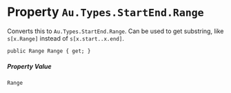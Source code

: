 # Property `Au.Types.StartEnd.Range`

Converts this to `Au.Types.StartEnd.Range`. Can be used to get substring, like `s[x.Range]` instead of `s[x.start..x.end]`.

```
public Range Range { get; }
```

##### Property Value

`Range`